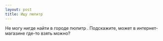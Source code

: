 ```yaml
---
layout: post 
title: Ищу пюпитр  
--- 
```

Не могу нигде найти в городе пюпитр . Подскажите, может в интернет-магазине где-то взять можно?